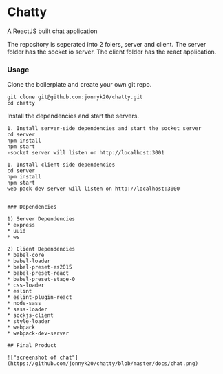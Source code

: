 Chatty
=====================

A ReactJS built chat application

The repository is seperated into 2 folers, server and client.
The server folder has the socket io server.
The client folder has the react application.

### Usage

Clone the boilerplate and create your own git repo.

```
git clone git@github.com:jonnyk20/chatty.git
cd chatty

```
Install the dependencies and start the servers.

```
1. Install server-side dependencies and start the socket server
cd server
npm install
npm start
-socket server will listen on http://localhost:3001

1. Install client-side dependencies
cd server
npm install
npm start
web pack dev server will listen on http://localhost:3000


### Dependencies

1) Server Dependencies
* express
* uuid
* ws

2) Client Dependencies
* babel-core
* babel-loader
* babel-preset-es2015
* babel-preset-react
* babel-preset-stage-0
* css-loader
* eslint
* eslint-plugin-react
* node-sass
* sass-loader
* sockjs-client
* style-loader
* webpack
* webpack-dev-server

## Final Product

!["screenshot of chat"](https://github.com/jonnyk20/chatty/blob/master/docs/chat.png)
